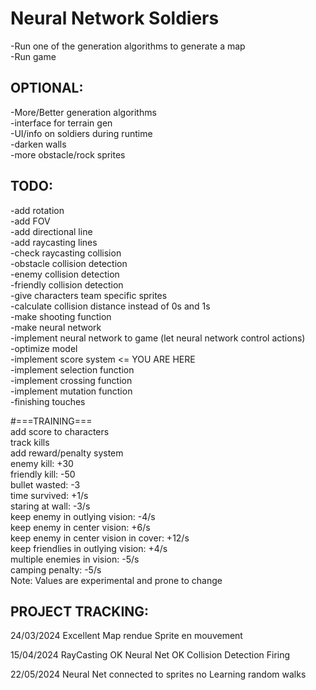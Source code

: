 # Neural Network Soldiers
 
-Run one of the generation algorithms to generate a map  
-Run game  
  
## OPTIONAL:
-More/Better generation algorithms  
-interface for terrain gen  
-UI/info on soldiers during runtime  
-darken walls  
-more obstacle/rock sprites  

## TODO:
-add rotation  
-add FOV  
-add directional line  
-add raycasting lines  
-check raycasting collision  			
	-obstacle collision detection  
	-enemy collision detection  
	-friendly collision detection  
-give characters team specific sprites  
-calculate collision distance instead of 0s and 1s  
-make shooting function  
-make neural network  
-implement neural network to game (let neural network control actions)  
-optimize model 	                                                    
-implement score system  <= YOU ARE HERE  
-implement selection function  
-implement crossing function  
-implement mutation function  
-finishing touches  

#===TRAINING===  
add score to characters  
track kills  
add reward/penalty system  
	enemy kill:				+30  
	friendly kill:				-50  
	bullet wasted:				-3  
	time survived:				+1/s  
	staring at wall:			-3/s  
	keep enemy in outlying vision:		-4/s  
	keep enemy in center vision:		+6/s  
	keep enemy in center vision in cover:	+12/s  
	keep friendlies in outlying vision:	+4/s  
	multiple enemies in vision:		-5/s  
	camping penalty:			-5/s  
Note: Values are experimental and prone to change  

## PROJECT TRACKING:

24/03/2024
Excellent
Map rendue
Sprite en mouvement 


15/04/2024
RayCasting OK
Neural Net OK
Collision Detection
Firing

22/05/2024
Neural Net connected to sprites
no Learning
random walks
